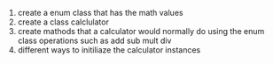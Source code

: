 1. create a enum class that has the math values 
2. create a class calclulator
3. create mathods that a calculator would normally do using the enum class operations such as add sub mult div
4. different ways to initiliaze the calculator instances 